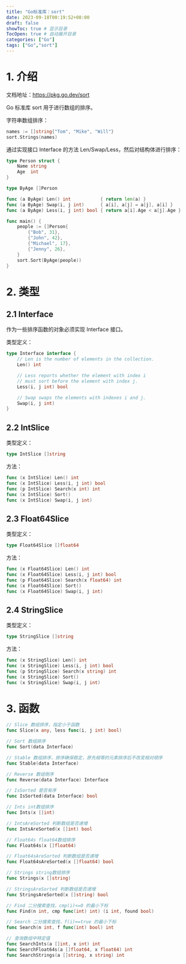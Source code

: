 ```yaml
---
title: "Go标准库：sort"
date: 2023-09-18T00:19:52+08:00
draft: false
showToc: true # 显示目录
TocOpen: true # 自动展开目录
categories: ["Go"]
tags: ["Go","sort"]
---
```


# 1. 介绍

文档地址：https://pkg.go.dev/sort

Go 标准库 sort 用于进行数组的排序。

字符串数组排序：

```go
names := []string{"Tom", "Mike", "Will"}
sort.Strings(names)
```

通过实现接口 Interface 的方法 Len/Swap/Less，然后对结构体进行排序：

```go
type Person struct {
	Name string
	Age  int
}

type ByAge []Person

func (a ByAge) Len() int           { return len(a) }
func (a ByAge) Swap(i, j int)      { a[i], a[j] = a[j], a[i] }
func (a ByAge) Less(i, j int) bool { return a[i].Age < a[j].Age }

func main() {
	people := []Person{
		{"Bob", 31},
		{"John", 42},
		{"Michael", 17},
		{"Jenny", 26},
	}
	sort.Sort(ByAge(people))
}
```

# 2. 类型

## 2.1 Interface

作为一些排序函数的对象必须实现 Interface 接口。

类型定义：

```go
type Interface interface {
	// Len is the number of elements in the collection.
	Len() int

	// Less reports whether the element with index i
	// must sort before the element with index j.
	Less(i, j int) bool

	// Swap swaps the elements with indexes i and j.
	Swap(i, j int)
}
```

## 2.2 IntSlice

类型定义：

```go
type IntSlice []string
```

方法：

```go
func (x IntSlice) Len() int
func (x IntSlice) Less(i, j int) bool
func (p IntSlice) Search(x int) int
func (x IntSlice) Sort()
func (x IntSlice) Swap(i, j int)
```

## 2.3 Float64Slice

类型定义：

```go
type Float64Slice []float64
```

方法：

```go
func (x Float64Slice) Len() int
func (x Float64Slice) Less(i, j int) bool
func (p Float64Slice) Search(x float64) int
func (x Float64Slice) Sort()
func (x Float64Slice) Swap(i, j int)
```

## 2.4 StringSlice

类型定义：

```go
type StringSlice []string
```

方法：

```go
func (x StringSlice) Len() int
func (x StringSlice) Less(i, j int) bool
func (p StringSlice) Search(x string) int
func (x StringSlice) Sort()
func (x StringSlice) Swap(i, j int)
```

# 3. 函数

```go
// Slice 数组排序，指定小于函数
func Slice(x any, less func(i, j int) bool)

// Sort 数组排序
func Sort(data Interface)

// Stable 数组排序，排序确保稳定，原先相等的元素排序后不改变相对顺序
func Stable(data Interface)

// Reverse 数组倒序
func Reverse(data Interface) Interface

// IsSorted 是否有序
func IsSorted(data Interface) bool

// Ints int数组排序
func Ints(x []int)

// IntsAreSorted 判断数组是否递增
func IntsAreSorted(x []int) bool

// Float64s float64数组排序
func Float64s(x []float64)

// Float64sAreSorted 判断数组是否递增
func Float64sAreSorted(x []float64) bool

// Strings string数组排序
func Strings(x []string)

// StringsAreSorted 判断数组是否递增
func StringsAreSorted(x []string) bool

// Find 二分搜索查找，cmp(i)<=0 的最小下标
func Find(n int, cmp func(int) int) (i int, found bool)

// Search 二分搜索查找，f(i)==true 的最小下标
func Search(n int, f func(int) bool) int

// 查询数组中特定值
func SearchInts(a []int, x int) int
func SearchFloat64s(a []float64, x float64) int
func SearchStrings(a []string, x string) int
```

